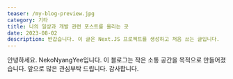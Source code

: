 ```yaml
---
teaser: /my-blog-preview.jpg
category: 기타
title: 나의 일상과 개발 관련 포스트를 올리는 곳
date: 2023-08-02
description: 반갑습니다. 이 글은 Next.JS 프로젝트를 생성하고 처음 쓰는 글입니다.
---
```


안녕하세요. NekoNyangYee입니다. 이 블로그는 작은 소통 공간을 목적으로 만들어졌습니다. 앞으로 많은 관심부탁 드립니다. 감사합니다.
